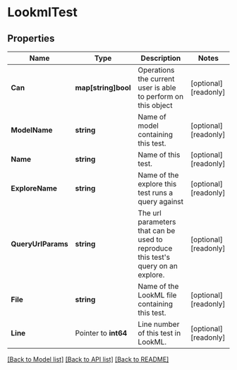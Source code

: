 # LookmlTest

## Properties

Name | Type | Description | Notes
------------ | ------------- | ------------- | -------------
**Can** | **map[string]bool** | Operations the current user is able to perform on this object | [optional] [readonly] 
**ModelName** | **string** | Name of model containing this test. | [optional] [readonly] 
**Name** | **string** | Name of this test. | [optional] [readonly] 
**ExploreName** | **string** | Name of the explore this test runs a query against | [optional] [readonly] 
**QueryUrlParams** | **string** | The url parameters that can be used to reproduce this test&#39;s query on an explore. | [optional] [readonly] 
**File** | **string** | Name of the LookML file containing this test. | [optional] [readonly] 
**Line** | Pointer to **int64** | Line number of this test in LookML. | [optional] [readonly] 

[[Back to Model list]](../README.md#documentation-for-models) [[Back to API list]](../README.md#documentation-for-api-endpoints) [[Back to README]](../README.md)


